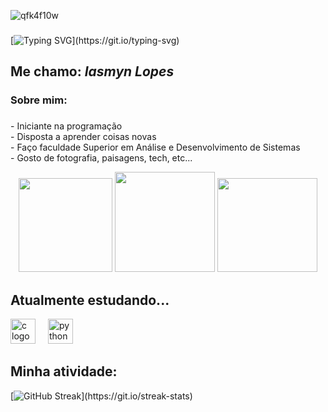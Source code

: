 ![qfk4f10w](https://github.com/user-attachments/assets/58f4aa76-badf-4825-9d44-71eeb1982a46)

###

[![Typing SVG](https://readme-typing-svg.herokuapp.com?font=%22Press+Start+2P%22&size=17&pause=1000&color=F78027&center=true&vCenter=true&width=446&lines=Bem+vindo(a)+ao+meu+perfil!)](https://git.io/typing-svg)

###

<h2 align="left" >Me chamo: <i>Iasmyn Lopes</i></h2>

<h3 align="left">Sobre mim:</h3>

###

<p align="left">- Iniciante na programação<br>- Disposta a aprender coisas novas<br>- Faço faculdade Superior em Análise e Desenvolvimento de Sistemas<br>- Gosto de fotografia, paisagens, tech, etc...</p> 
<div align="center">
  <img height="150" width="150" src="https://github.com/user-attachments/assets/d3d6e161-14b6-4e08-b7e0-f9714151d74df" />
  <img height="160" width="160" src="https://github.com/user-attachments/assets/40513d68-0262-493d-a352-f43b6f4dd4cb" />
  <img height="150" width="160" src="https://octodex.github.com/images/vinyltocat.png" />
</div>

###

<h2 align="left">Atualmente estudando...</h2>
<div align="left">
  <img src="https://cdn.jsdelivr.net/gh/devicons/devicon/icons/c/c-original.svg" height="40" alt="c logo"  />
  <img width="12" />
  <img src="https://cdn.jsdelivr.net/gh/devicons/devicon/icons/python/python-original.svg" height="40" alt="python logo"  />
</div>

###

<div>
<h2>Minha atividade: </h2>
  
[![GitHub Streak](https://github-readme-streak-stats.herokuapp.com?user=iasmynlp18&theme=maroongold&border_radius=4&locale=pt_BR&date_format=j%20M%5B%20Y%5D&mode=weekly&card_width=500&card_height=200align="center")](https://git.io/streak-stats)

</div>

###
